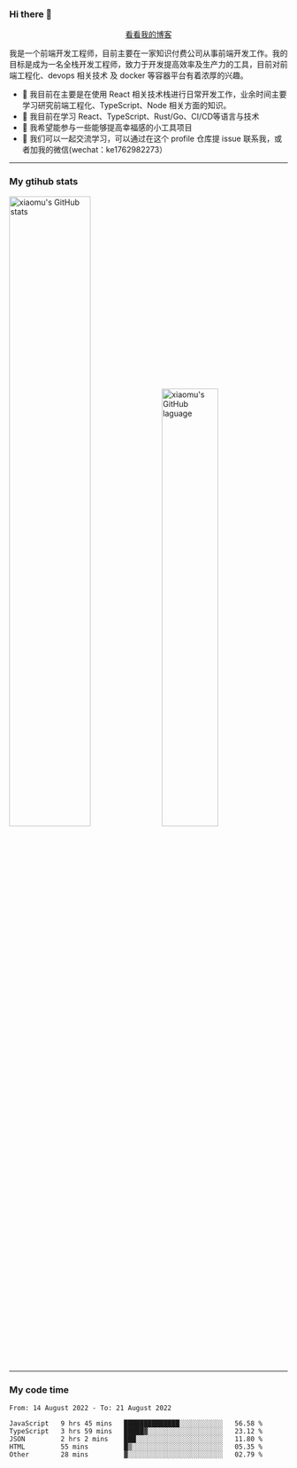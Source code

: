 ### Hi there 👋

<p align="center">
  <a href="https://blog.realjacket.site/">看看我的博客</a>
</p>

我是一个前端开发工程师，目前主要在一家知识付费公司从事前端开发工作。我的目标是成为一名全栈开发工程师，致力于开发提高效率及生产力的工具，目前对前端工程化、devops 相关技术 及 docker 等容器平台有着浓厚的兴趣。

- 🔭 我目前在主要是在使用 React 相关技术栈进行日常开发工作，业余时间主要学习研究前端工程化、TypeScript、Node 相关方面的知识。
- 🌱 我目前在学习 React、TypeScript、Rust/Go、CI/CD等语言与技术
- 👯 我希望能参与一些能够提高幸福感的小工具项目
- 💬 我们可以一起交流学习，可以通过在这个 profile 仓库提 issue 联系我，或者加我的微信(wechat：ke1762982273）

***

### My gtihub stats

<a><img src="https://github-readme-stats.vercel.app/api?username=real-jacket" title="xiaomu's GitHub stats" alt="xiaomu's GitHub stats" style="width:54%;"/></a>
<a><img src="https://github-readme-stats.vercel.app/api/top-langs/?username=real-jacket&layout=compact" title="xiaomu's GitHub laguage" alt="xiaomu's GitHub laguage" style="width:45%;"/><a/>

***

### My code time

<!--START_SECTION:waka-->

```text
From: 14 August 2022 - To: 21 August 2022

JavaScript   9 hrs 45 mins   ██████████████░░░░░░░░░░░   56.58 %
TypeScript   3 hrs 59 mins   █████▓░░░░░░░░░░░░░░░░░░░   23.12 %
JSON         2 hrs 2 mins    ███░░░░░░░░░░░░░░░░░░░░░░   11.80 %
HTML         55 mins         █▒░░░░░░░░░░░░░░░░░░░░░░░   05.35 %
Other        28 mins         ▓░░░░░░░░░░░░░░░░░░░░░░░░   02.79 %
```

<!--END_SECTION:waka-->

